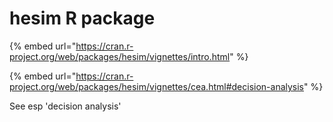 # hesim R package

{% embed url="https://cran.r-project.org/web/packages/hesim/vignettes/intro.html" %}

{% embed url="https://cran.r-project.org/web/packages/hesim/vignettes/cea.html#decision-analysis" %}

See esp 'decision analysis'
